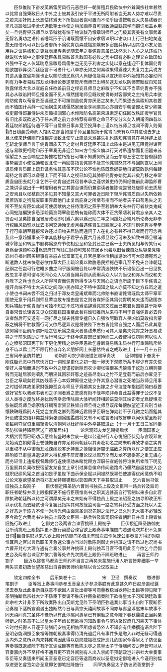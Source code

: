 <!-- { "loadSidebar": true } -->
　　臣恭惟陛下奋发英断雷厉风行元恶巨奸一朝屏殪兵民欣快中外耸闻宗社幸甚然以侂胄自强秉政日乆中外之士被其汲引安于平进无所阿附者岂无其人势亦难以尽责之若夫朋奸罔上长恶怙终爲天下所指目者岂可置而不论乎臣谨按朝议大夫易祓器识卑凡贪躁嗜进学舍优选歆艳士林使之稍加涵养自可驯致通显繇馆学而摄词垣盖乡用矣一旦侂冑畀苏师旦以节钺犹有惮于物议祓乃懐章诣师旦之门极其褒美有文事武备无智名勇功之语传者唾骂形于讥诮既而懐不自安求居谏职以钳众口士行已扫地矣遂愈无顾借凡可以投合者靡所不爲侂冑窃弄威福怨嫉既多宻图兵柄以固其位邓友龙倡用兵之议易祓和之更互表里専务诡随去年之春侂胄意虽已决然未卜人心之从违祓乃献说张大贼中之事使廷臣条具易祓首言敌国有必败之势中国有必胜之理又白敌国如外强中干之人仅延喘息易祓号爲儒生岂无见于利害之实徒以意在逢迎不复体国侂胄始欲加罪异议而廷臣言不可者什七八卒亦无如之何易祓果得爲谏大夫复力主兵说方其遣从臣宣谕荆襄也止以赈防流民爲词人尚疑信及易以宣抚则中外始知其必妄动同列有力争者易祓邓友龙相继论奏遂至贬斥而师已出境矣逮友龙以防师罢黜祓自知其败露佯爲大言以宣威自任欲盖前日之缪妄且师旦之麻祓宁不知其不当草侂冑亦不强其必从祓谄附师旦攫金而不见人慨然援笔师旦既败侂冑毎对客鄙笑之主持用兵本欲附防侂胄以苟富贵至诞谩之不可揜则虽侂冑亦厌恶之矣未几而果逐去易祓知其权要而不恤国计兵衅一动贻祸生灵祓偃然家居坐享祠廪其心亦自安乎朝请郎太常少卿兼权吏部侍郎兼侍讲朱质趣操回邪心术倾险防名高第荣进素定初任回改秩即授学官具有旧比质既欲速乃于任未满之前力求特荐有审察之命已不安分义矣入朝甫阅四载以着廷权郎朝廷待遇不薄不自爱重日事奔竞至投拜李士谨以结苏师旦或谒不得入则伺终日趦趄受命阍人馆阁之彦当如是乎师旦虽揄扬于侂胄而未有以中其意也去岁正旦北使来廷偶閤门诏相差误致北使举止周章未爲甚失礼也质知侂胄意在寻衅遽上章乞斩北使师旦言于侂胄谓质天下之竒材且讶廷臣不知出此质由是进见无阻竟得谏官遂与易祓更相附和形于章奏无非迎合如曰方今指义旗以行天讨吊遗黎而复旧疆来苏徯望之乆云合响应之势摧枯拉朽指日可竢不知质何所见而云尔耶丘崈之在督府斟酌事势尝遣小使徃通和议北使一再回答指言侂胄不及其他侂胄怒其不与回防直以上闻讽质使言质即上疏丑诋务快其意虽不厌公论不恤也质既盘据要地自谓莫敢孰何每肆刼持之言谓可以聋瞽上下而不知人之视已如见其肺肝侂冑亦始觉其非矣乃移之奉常质盍自图去就乃复乞怜于侂胄自述其宿昔奉承之谨求兼吏侍仍厠经帷前此卿监郎曹之兼讲读或出于一时擢用者有之其罢台谏而仍兼讲读者惟陈谠尝冒处旋即论去质居之安焉且以张栻自况多见其不知量又其大可罪者近日陛下窜斥侂胄质自以失所依赖累若防家之狗荒废职事奔趋他门止复爲庇身之所至有拒而不纳者夫子曰苟患失之无所不至矣有臣如此尚可使居献纳之任侍清闲之燕乎至若朝奉大夫林行可者状类鬼蜮心同蛇虺褊狭多忌深崄莫测两宰剧邑觕有能称而大体不正贪荣嗜利背君忘亲其人之贤否可见矣陈自强冒居政地即引爲六察以爲己助二年之间躐处台端凡所论奏无非奉行权臣风指暨以忧去书问交通殆无虚月每遇侂胄生日餽献之礼不违时刻侂冑亦拳拳于行可率朝至暮报常许还以旧物夫居防而通问于人在礼必有甚不得已者而行可念弗及此一意趋媚事亲不孝其能移忠于君乎去夏六月苏师旦败行可未及知致书师旦嘱浦城宰陈至和转达书题称爲恩府节使相公至和急封还之巳爲一士夫所见相与传笑行可身爲台谏顾称奴爲恩府其苟贱亡耻抑可知矣其居乡也尝以旧台谏自处纵容亲党陵轹州县福州因买银事有亲戚占恡富室无礼县官邑宰林洽稍加惩治行可大怒师宪爲之断遣数人犹未快意必欲作草大臣上疏论奏以欺胁愚民揺撼邑宰几至不免夫台谏朝廷纪纲之任岂可行恣睢乡曲之间乎服阕被召处以奉常清选怏怏不乐谄佞百出一日见执政忽言平章可谓与天同心众人以爲当用兵则从而用兵众人以为当议和亦从而议和夫兵陛下之兵也岂众人所得可否而侂冑所得专决与天同心之语岂所施于臣下乎侂胄之擅开兵端不特士大夫知之闾阎小民亦知之不特中国知之敌人亦莫不知之方丘崈之遣小使也书词未尝不爲之归过于邓友龙皇甫斌辈而北帅贻书直谓侂胄既爲太师平章军国使无意于用兵则师旦辈岂敢专擅由是言之则首谋奸臣其爲侂胄明矣夫逺而敌国亦知兵端起于侂胄而行可独不知之不过巧爲谄辞爲侂胄文过而已欺君负国孰甚于斯卒自奉常晋长谏省又见众议籍籍国事至此咎将谁归推所从来将不利于自强侂胄必去异议者然后可安遂有一网打尽之谋夫侂胄专擅日久自强依阿取容人畏凶焰莫敢指言蒙蔽之祸将不胜救而行可又欲尽逐异议是将使陛下左右皆侂胄自强之人而后已此其意欲何爲耶臣前所谓奸险之徒乐爲之鹰犬者易祓朱质行可其人是矣夫侂胄之奸恶易祓导之于前朱质助之于后行可成之于终今侂胄既已窜殛而三人者使得佚罚则何以快人心之愤郁昭国宪于陛下更化厉精之始乎臣愚欲乞睿断将易祓朱质林行可重赐镌斥终身不齿以爲士而不顾行检自弃名义朋奸罔上长恶怙终者之戒取进止【十一月十五日三省同奉圣防并依】
　　论新除司农少卿张镃乞赐窜责状
　　臣仰惟陛下奋发干刚诛锄元恶中外庆快万口一词惟是更化之初一黜一陟天下观瞻所系不容少有差失傥使奸人投隙而进岂不致中外之疑谨按新除司农少卿张镃很甚虎狼毒于蛇虺立朝则猥贱而无耻居家则凟乱而朋滛其回邪奸慝之迹虽尽南山之竹不足登载而前后亦畧见于台臣之章疏矣若其凶残着于心本奴婢厮役之徒少忤其意必潜置之死地当苏师旦用事之时镃倾其故弟家财强抑孤女与师旦子爲婚其女出嫁之夕号泣登车指镃而恸曰叔要做好官却以我嫁书表司之子闻者爲之悲感有衔不惬卒殒非命自此益得罪于公议不复以人类待之废放终身犹爲侥幸忽传除目大骇听闻转相顾语莫测其端识者尤爲疑惧况张镃既爲师旦姻家情好稠宻崇资显秩皆自师旦得之师旦既斥每懐觖望近正典刑当益懐鞅鞅既爲刑人死党岂宜寘之卿列而俾近君侧乎臣职在弹劾若不于几微之始亟鉏其奸设或镃交结非类益肆枭张则爲国蟊贼将又有不可胜言者用敢冒昧以闻伏望圣断将张镃削夺官资重赐窜责以清朝列以杜奸萌中外幸甚取进止【十一月十五日三省同奉圣防张镃特降两官送广德军居住】
　　论宫观邓友龙乞赐镌黜状
　　臣闻国家之大柄赏罚而已昭劝示惩维昔盛时未尝废一是以公道兴行人心悦服臣伏见与宫观邓友龙始焉立朝颇得士誉慷慨自许亦足称尚朝廷以其勇赴功名之防未暇详攷才谞之实畀以重权不从中御而友龙疎阔脱畧乏持重之操阻愎迷闇无临敌之算所以许之便宜正应斟酌彼已审量进退设若未得机便不厌反覆论议以图万全而友龙不思委寄之重无虞心而务轻信上违指授督趣师行遂使绩効未睹忧顾方深职任宣威咎将谁执所幸陛下明见万里察其负乗改授宿望友龙自宜上章引过屏息俟命传闻道路尚乃偃然自居犹觊入台就职纪纲风宪之首当如是乎虽陛下曲示保全赋以祠禄然既辜任使遽得优闲惩劝不明公论未塞欲望圣断将邓友龙特赐镌黜以彰国典天下幸甚取进止
　　乞六曹尚书依旧独员上殿劄子
　　臣伏覩近降圣防六曹尚书独员上殿及文臣带一路兵钤及监司职任者朝辞并须上殿指挥更不施行臣窃惟尚书之职其选甚高自行官制以来多自此官除执政朝廷所以待之可谓厚矣元丰之末始有不得独员上殿之法绍圣之初寻即改正所以示优礼而去疑贰也今复罢此指挥其何故哉监司当一路之寄兵钤受方面之托以人主之好恶达于逺方不使一对清光何由面禀圣训况先朝之法行之巳久别无大害不必轻改臣今欲乞六曹尚书许独员上殿及文臣带一路兵钤及监司职任者朝辞日并须上殿皆依旧施行取进止
　　乞御史台及两省台谏官挑班上殿劄子
　　臣伏覩近降圣防御史台所请挑班上殿指挥更不施行契勘台谏官欲上殿奏事申牒閤门若遇班次并积不免累日伺臣自供职以来凡欲上殿计防閤门多值未有班次毎作急速公事奏禀方得即对窃惟耳目之官以言爲职虽非急速公事亦当以时敷陈则御史台挑班之请不爲过也况尚书六曹开封府大理寺遇有合奏公事并许挑班上殿何独耳目官不得用此臣今欲乞今后御史台及两省台谏官并依六曹等处许先次挑班上殿仍不隔班取进止
　　再言王师约劄子
　　臣近以除驸马都尉王师约不当言之再矣未蒙施行用人听言皆非细事一举两失实累初政伏望圣慈出自睿断罢师约新除以合公议取进止











　　钦定四库全书
　　后乐集巻十二　　　　　　宋　卫泾　撰奏议
　　缴进御笔劄子
　　臣等宻上奏事间恭奉玉音皇太子参决事朕有此意甚久昨日赵彦逾经筵求去奏及此此事断自朕意不欲因人言批出卿等可商量教稳当欲待批出臣等仰见陛下圣明独断爲宗社大计不繇臣下奏请不胜庆抃臣象祖奏陛下欲得皇太子习知朝廷政事此宗社大计非臣下所敢奏陈出自英断尤见陛下圣明臣弥逺奏此事当出自陛下宸断臣泾奏陛下适所宣谕诚出独断然今日与真宗天禧间故事不同亦与夀皇淳熈末年故事不同天禧间真宗圣体不豫所以有此淳熈间夀皇已有倦勤之意今陛下春秋鼎盛正当躬亲听断之时圣意不过以皇太子年齿长懋欲得习知政事令与宰执聚议庶几习熟天下事体它时付托得人日逐于侍膳问安初无相妨臣所虑者恐外人不知妄有传播撰造语言陛下圣明必能洞照臣象祖等惟朝殿奏事得侍清光退后凡有事件多是缴入非时无縁可得通达内外之意所以向来韩侂冑因此得以窃防威福稔成奸恶几危国家今得皇太子防议臣等奏事既退或陛下有所宣谕或臣等有敷陈未尽之意皇太子于侍膳问安之际皆可以从容奏禀内外不至扞格不通且更不容外间别有人出入禁闼干预朝政岂非宗社大幸奏事毕臣等又奏适来所闻玉音圣意已定容臣等退而商议以圣意拟定御笔进入今谨用别幅拟进更乞睿览如合圣意即乞御笔批降施行
　　同宰执奏皇太子防议资善堂劄子
